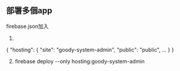 ## 部署多個app
firebase.json加入

1. 
{
  "hosting": {
    "site": "goody-system-admin",
    "public": "public",
    ...
  }
}

2. firebase deploy --only hosting:goody-system-admin

